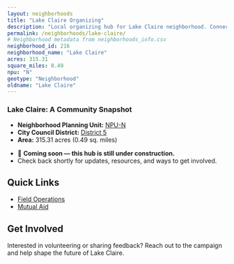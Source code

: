 ```yaml
---
layout: neighborhoods
title: "Lake Claire Organizing"
description: "Local organizing hub for Lake Claire neighborhood. Connect with field operations, mutual aid, and community organizing efforts."
permalink: /neighborhoods/lake-claire/
# Neighborhood metadata from neighborhoods_info.csv
neighborhood_id: 216
neighborhood_name: "Lake Claire"
acres: 315.31
square_miles: 0.49
npu: "N"
geotype: "Neighborhood"
oldname: "Lake Claire"
---
```


### **Lake Claire: A Community Snapshot**

  * **Neighborhood Planning Unit:** [NPU-N](https://www.atlantaga.gov/government/departments/city-planning/neighborhood-planning-units/neighborhood-and-npu-contacts)
  * **City Council District:** [District 5](https://citycouncil.atlantaga.gov/council-members/antonio-lewis)
  * **Area:** 315.31 acres (0.49 sq. miles)

- 🚧 **Coming soon — this hub is still under construction.**
- Check back shortly for updates, resources, and ways to get involved.

## Quick Links

- [Field Operations](./field-ops/)
- [Mutual Aid](./mutual-aid/)

## Get Involved

Interested in volunteering or sharing feedback? Reach out to the campaign and help shape the future of Lake Claire.
